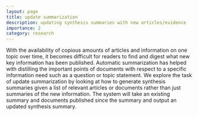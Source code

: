 ```yaml
---
layout: page
title: update summarization
description: updating synthesis summaries with new articles/evidence
importance: 2
category: research
---
```


With the availability of copious amounts of articles and information on one topic over time, it becomes difficult for readers to find and digest what new key information has been published. Automatic summarization has helped with distilling the important points of documents with respect to a specific information need such as a question or topic statement. We explore the task of update summarization by looking at how to generate synthesis summaries given a list of relevant articles or documents rather than just summaries of the new information. The system will take an existing summary and documents published since the summary and output an updated synthesis summary.